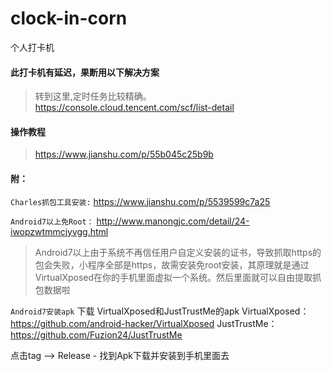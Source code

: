 # clock-in-corn
个人打卡机


#### 此打卡机有延迟，果断用以下解决方案
> 转到这里,定时任务比较精确。https://console.cloud.tencent.com/scf/list-detail

#### 操作教程
> https://www.jianshu.com/p/55b045c25b9b

#### 附：

`Charles抓包工具安装:`
https://www.jianshu.com/p/5539599c7a25

`Android7以上免Root：`
http://www.manongjc.com/detail/24-iwopzwtmmcjyvgg.html

> Android7以上由于系统不再信任用户自定义安装的证书，导致抓取https的包会失败，小程序全部是https，故需安装免root安装，其原理就是通过VirtualXposed在你的手机里面虚拟一个系统。然后里面就可以自由提取抓包数据啦

`Android7安装apk`
下载 VirtualXposed和JustTrustMe的apk
VirtualXposed：https://github.com/android-hacker/VirtualXposed
JustTrustMe：https://github.com/Fuzion24/JustTrustMe

点击tag --> Release - 找到Apk下载并安装到手机里面去

